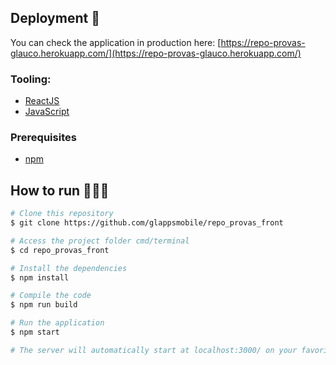 ## Deployment 🚀
You can check the application in production here: [https://repo-provas-glauco.herokuapp.com/](https://repo-provas-glauco.herokuapp.com/)

### Tooling:
* [ReactJS](https://reactjs.org/)
* [JavaScript](https://www.javascript.com/)

### Prerequisites
* [npm](https://docs.npmjs.com/downloading-and-installing-node-js-and-npm/)

## How to run 🏃‍♀️💨

```bash
# Clone this repository
$ git clone https://github.com/glappsmobile/repo_provas_front

# Access the project folder cmd/terminal
$ cd repo_provas_front

# Install the dependencies
$ npm install

# Compile the code
$ npm run build

# Run the application
$ npm start

# The server will automatically start at localhost:3000/ on your favorite browser
```
